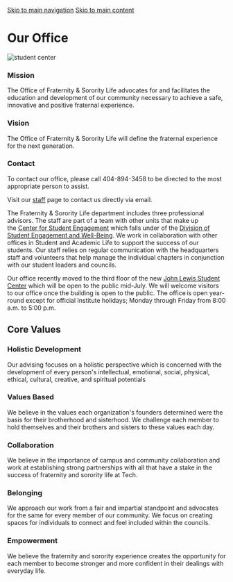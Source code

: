 [Skip to main navigation](https://greek.gatech.edu/about-us/our-office#main-navigation) [Skip to main content](https://greek.gatech.edu/about-us/our-office#main-content)

# Our Office

![student center](https://greek.gatech.edu/sites/default/files/2023-07/Updated%20JLSC%20Map.png)

### Mission

The Office of Fraternity & Sorority Life advocates for and facilitates the education and development of our community necessary to achieve a safe, innovative and positive fraternal experience.

### Vision

The Office of Fraternity & Sorority Life will define the fraternal experience for the next generation.

### Contact

To contact our office, please call 404-894-3458 to be directed to the most appropriate person to assist.

Visit our [staff](https://greek.gatech.edu/staff) page to contact us directly via email.

The Fraternity & Sorority Life department includes three professional advisors. The staff are part of a team with other units that make up the [Center for Student Engagement](https://studentengagement.gatech.edu/) which falls under of the [Division of Student Engagement and Well-Being](https://students.gatech.edu/). We work in collaboration with other offices in Student and Academic Life to support the success of our students. Our staff relies on regular communication with the headquarters staff and volunteers that help manage the individual chapters in conjunction with our student leaders and councils.

Our office recently moved to the third floor of the new [John Lewis Student Center](https://studentcenter.gatech.edu/about-phase-ii) which will be open to the public mid-July. We will welcome visitors to our office once the building is open to the public. The office is open year-round except for official Institute holidays; Monday through Friday from 8:00 a.m. to 5:00 p.m.

## Core Values

### Holistic Development

Our advising focuses on a holistic perspective which is concerned with the development of every person's intellectual, emotional, social, physical, ethical, cultural, creative, and spiritual potentials

### Values Based

We believe in the values each organization's founders determined were the basis for their brotherhood and sisterhood. We challenge each member to hold themselves and their brothers and sisters to these values each day.

### Collaboration

We believe in the importance of campus and community collaboration and work at establishing strong partnerships with all that have a stake in the success of fraternity and sorority life at Tech.

### Belonging

We approach our work from a fair and impartial standpoint and advocates for the same for every member of our community. We focus on creating spaces for individuals to connect and feel included within the councils.

### Empowerment

We believe the fraternity and sorority experience creates the opportunity for each member to become stronger and more confident in their dealings with everyday life.
